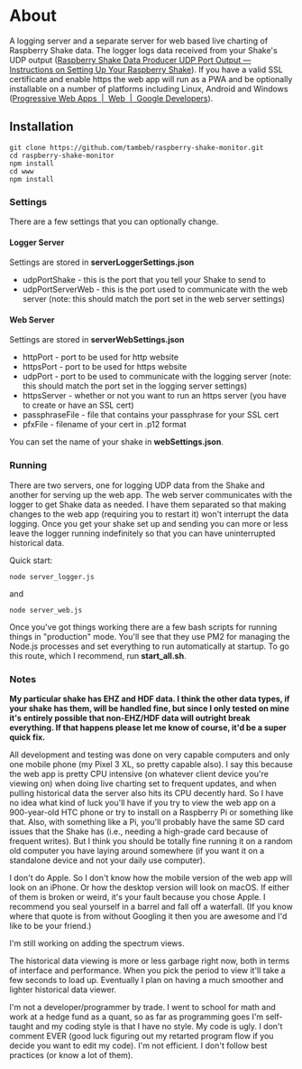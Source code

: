 # About
A logging server and a separate server for web based live charting of Raspberry Shake data. The logger logs data received from your Shake's UDP output ([Raspberry Shake Data Producer UDP Port Output — Instructions on Setting Up Your Raspberry Shake](https://manual.raspberryshake.org/udp.html)). If you have a valid SSL certificate and enable https the web app will run as a PWA and be optionally installable on a number of platforms including Linux, Android and Windows ([Progressive Web Apps  |  Web  |  Google Developers](https://developers.google.com/web/progressive-web-apps/)).

## Installation 
```
git clone https://github.com/tambeb/raspberry-shake-monitor.git
cd raspberry-shake-monitor
npm install
cd www
npm install
```
### Settings
There are a few settings that you can optionally change. 

#### Logger Server
Settings are stored in __serverLoggerSettings.json__ 
  * udpPortShake - this is the port that you tell your Shake to send to
  * udpPortServerWeb - this is the port used to communicate with the web server (note: this should match the port set in the web server settings)

#### Web Server 
Settings are stored in __serverWebSettings.json__
  * httpPort - port to be used for http website
  * httpsPort - port to be used for https website
  * udpPort - port to be used to communicate with the logging server (note: this should match the port set in the logging server settings)
  * httpsServer - whether or not you want to run an https server (you have to create or have an SSL cert)
  * passphraseFile - file that contains your passphrase for your SSL cert
  * pfxFile - filename of your cert in .p12 format

You can set the name of your shake in __webSettings.json__.
  
### Running
There are two servers, one for logging UDP data from the Shake and another for serving up the web app. The web server communicates with the logger to get Shake data as needed. I have them separated so that making changes to the web app (requiring you to restart it) won't interrupt the data logging. Once you get your shake set up and sending you can more or less leave the logger running indefinitely so that you can have uninterrupted historical data.
  
Quick start:
```
node server_logger.js
```
and
```
node server_web.js
```
Once you've got things working there are a few bash scripts for running things in "production" mode. You'll see that they use PM2 for managing the Node.js processes and set everything to run automatically at startup. To go this route, which I recommend, run __start_all.sh__. 

### Notes
__My particular shake has EHZ and HDF data. I think the other data types, if your shake has them, will be handled fine, but since I only tested on mine it's entirely possible that non-EHZ/HDF data will outright break everything. If that happens please let me know of course, it'd be a super quick fix.__

All development and testing was done on very capable computers and only one mobile phone (my Pixel 3 XL, so pretty capable also). I say this because the web app is pretty CPU intensive (on whatever client device you're viewing on) when doing live charting set to frequent updates, and when pulling historical data the server also hits its CPU decently hard. So I have no idea what kind of luck you'll have if you try to view the web app on a 900-year-old HTC phone or try to install on a Raspberry Pi or something like that. Also, with something like a Pi, you'll probably have the same SD card issues that the Shake has (i.e., needing a high-grade card because of frequent writes). But I think you should be totally fine running it on a random old computer you have laying around somewhere (if you want it on a standalone device and not your daily use computer). 

I don't do Apple. So I don't know how the mobile version of the web app will look on an iPhone. Or how the desktop version will look on macOS. If either of them is broken or weird, it's your fault because you chose Apple. I recommend you seal yourself in a barrel and fall off a waterfall. (If you know where that quote is from without Googling it then you are awesome and I'd like to be your friend.)  

I'm still working on adding the spectrum views. 

The historical data viewing is more or less garbage right now, both in terms of interface and performance. When you pick the period to view it'll take a few seconds to load up. Eventually I plan on having a much smoother and lighter historical data viewer.    

I'm not a developer/programmer by trade. I went to school for math and work at a hedge fund as a quant, so as far as programming goes I'm self-taught and my coding style is that I have no style. My code is ugly. I don't comment EVER (good luck figuring out my retarted program flow if you decide you want to edit my code). I'm not efficient. I don't follow best practices (or know a lot of them).     
